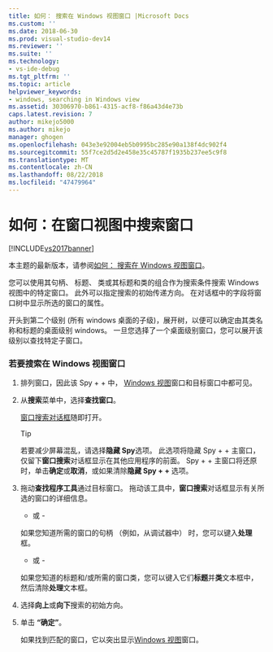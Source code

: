 ```yaml
---
title: 如何： 搜索在 Windows 视图窗口 |Microsoft Docs
ms.custom: ''
ms.date: 2018-06-30
ms.prod: visual-studio-dev14
ms.reviewer: ''
ms.suite: ''
ms.technology:
- vs-ide-debug
ms.tgt_pltfrm: ''
ms.topic: article
helpviewer_keywords:
- windows, searching in Windows view
ms.assetid: 30306970-b861-4315-acf8-f86a43d4e73b
caps.latest.revision: 7
author: mikejo5000
ms.author: mikejo
manager: ghogen
ms.openlocfilehash: 043e3e92004eb5b0995bc285e90a138f4dc902f4
ms.sourcegitcommit: 55f7ce2d5d2e458e35c45787f1935b237ee5c9f8
ms.translationtype: MT
ms.contentlocale: zh-CN
ms.lasthandoff: 08/22/2018
ms.locfileid: "47479964"
---
```

# <a name="how-to-search-for-a-window-in-windows-view"></a>如何：在窗口视图中搜索窗口
[!INCLUDE[vs2017banner](../includes/vs2017banner.md)]

本主题的最新版本，请参阅[如何： 搜索在 Windows 视图窗口](https://docs.microsoft.com/visualstudio/debugger/how-to-search-for-a-window-in-windows-view)。  
  
您可以使用其句柄、 标题、 类或其标题和类的组合作为搜索条件搜索 Windows 视图中的特定窗口。 此外可以指定搜索的初始传递方向。 在对话框中的字段将窗口树中显示所选的窗口的属性。  
  
 开头到第二个级别 (所有 windows 桌面的子级)，展开树，以便可以确定由其类名称和标题的桌面级别 windows。 一旦您选择了一个桌面级别窗口，您可以展开该级别以查找特定子窗口。  
  
### <a name="to-search-for-a-window-in-windows-view"></a>若要搜索在 Windows 视图窗口  
  
1.  排列窗口，因此该 Spy + + 中， [Windows 视图](../debugger/windows-view.md)窗口和目标窗口中都可见。  
  
2.  从**搜索**菜单中，选择**查找窗口**。  
  
     [窗口搜索对话框](../debugger/window-search-dialog-box.md)随即打开。  
  
    > [!TIP]
    >  若要减少屏幕混乱，请选择**隐藏 Spy**选项。 此选项将隐藏 Spy + + 主窗口，仅留下**窗口搜索**对话框显示在其他应用程序的前面。 Spy + + 主窗口将还原时，单击**确定**或**取消**，或如果清除**隐藏 Spy + +** 选项。  
  
3.  拖动**查找程序工具**通过目标窗口。 拖动该工具中，**窗口搜索**对话框显示有关所选的窗口的详细信息。  
  
     - 或 -  
  
     如果您知道所需的窗口的句柄 （例如，从调试器中） 时，您可以键入**处理**框。  
  
     - 或 -  
  
     如果您知道的标题和/或所需的窗口类，您可以键入它们**标题**并**类**文本框中，然后清除**处理**文本框。  
  
4.  选择**向上**或**向下**搜索的初始方向。  
  
5.  单击 **“确定”**。  
  
     如果找到匹配的窗口，它以突出显示[Windows 视图](../debugger/windows-view.md)窗口。



